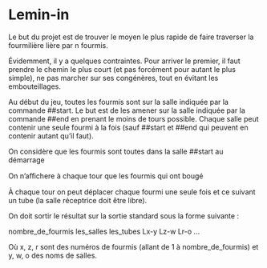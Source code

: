 # Lemin-in

Le but du projet est de trouver le moyen le plus rapide de faire traverser la fourmilière lière par n fourmis.

Évidemment, il y a quelques contraintes. Pour arriver le premier, il faut prendre le chemin le plus court (et pas forcément pour autant le plus simple), ne pas marcher sur ses congénères, tout en évitant les embouteillages.

Au début du jeu, toutes les fourmis sont sur la salle indiquée par la commande ##start. Le but est de les amener sur la salle indiquée par la commande ##end en prenant le moins de tours possible. Chaque salle peut contenir une seule fourmi à la fois (sauf ##start et ##end qui peuvent en contenir autant qu’il faut).

On considère que les fourmis sont toutes dans la salle ##start au démarrage

On n’aﬃchere à chaque tour que les fourmis qui ont bougé

À chaque tour on peut déplacer chaque fourmi une seule fois et ce suivant un tube (la salle réceptrice doit être libre).

On doit sortir le résultat sur la sortie standard sous la forme suivante :

nombre_de_fourmis
les_salles
les_tubes
Lx-y Lz-w Lr-o ...

Où x, z, r sont des numéros de fourmis (allant de 1 à nombre_de_fourmis) et y, w, o des noms de salles.

